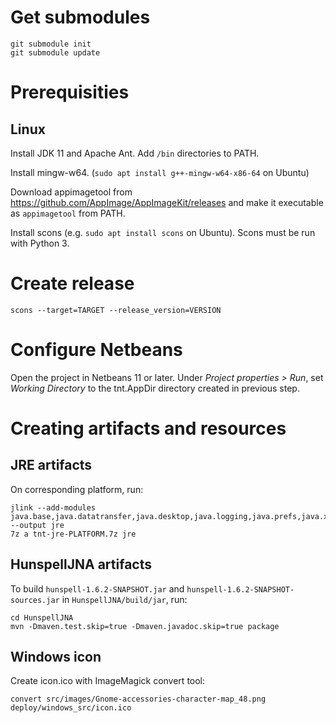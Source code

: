 # Get submodules

	git submodule init
	git submodule update

# Prerequisities

## Linux

Install JDK 11 and Apache Ant. Add ```/bin``` directories to PATH.

Install mingw-w64. (```sudo apt install g++-mingw-w64-x86-64``` on Ubuntu)

Download appimagetool from https://github.com/AppImage/AppImageKit/releases and make it executable as ```appimagetool``` from PATH.

Install scons (e.g. ```sudo apt install scons``` on Ubuntu). Scons must be run with Python 3.

# Create release

	scons --target=TARGET --release_version=VERSION

# Configure Netbeans

Open the project in Netbeans 11 or later. Under *Project properties > Run*, set *Working Directory* to the tnt.AppDir directory created in previous step.

# Creating artifacts and resources

## JRE artifacts

On corresponding platform, run:

	jlink --add-modules java.base,java.datatransfer,java.desktop,java.logging,java.prefs,java.xml,java.sql --output jre
	7z a tnt-jre-PLATFORM.7z jre

## HunspellJNA artifacts

To build ```hunspell-1.6.2-SNAPSHOT.jar``` and ```hunspell-1.6.2-SNAPSHOT-sources.jar``` in ```HunspellJNA/build/jar```, run:

	cd HunspellJNA
	mvn -Dmaven.test.skip=true -Dmaven.javadoc.skip=true package

## Windows icon

Create icon.ico with ImageMagick convert tool:

	convert src/images/Gnome-accessories-character-map_48.png deploy/windows_src/icon.ico
